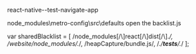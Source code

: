 react-native--test-navigate-app



node_modules\metro-config\src\defaults open the backlist.js


var sharedBlacklist = [ /node_modules[\/\\]react[\/\\]dist[\/\\].*/, /website\/node_modules\/.*/, /heapCapture\/bundle\.js/, /.*\/__tests__\/.*/ ];